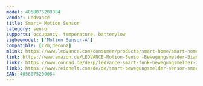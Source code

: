 ```yaml
---
model: 4058075209084 
vendor: Ledvance
title: Smart+ Motion Sensor
category: sensor
supports: occupancy, temperature, batterylow
zigbeemodel: ['Motion Sensor-A']
compatible: [z2m,deconz]
mlink: https://www.ledvance.com/consumer/products/smart-home/smart-home-products-with-zigbee-technology/smart-home-components/smart-motion-sensor/index.jsp
link: https://www.amazon.de/LEDVANCE-Motion-Sensor-Bewegungsmelder-Bianco/dp/B07SGZ7CJ5
link2: https://www.conrad.de/de/p/ledvance-smart-funk-bewegungsmelder-2206643.html
link3: https://www.reichelt.com/de/de/smart-bewegungsmelder-sensor-smart-home-ldv4058075209084-p258700.html?r=1
EAN: 4058075209084
---
```

